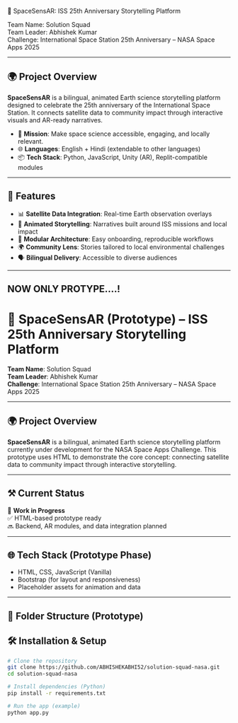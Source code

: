 🚀 SpaceSensAR: ISS 25th Anniversary Storytelling Platform

Team Name: Solution Squad  
Team Leader: Abhishek Kumar  
Challenge: International Space Station 25th Anniversary – NASA Space Apps 2025

---

## 🌍 Project Overview

**SpaceSensAR** is a bilingual, animated Earth science storytelling platform designed to celebrate the 25th anniversary of the International Space Station. It connects satellite data to community impact through interactive visuals and AR-ready narratives.

- 🎯 **Mission**: Make space science accessible, engaging, and locally relevant.
- 🌐 **Languages**: English + Hindi (extendable to other languages)
- 📦 **Tech Stack**: Python, JavaScript, Unity (AR), Replit-compatible modules

---

## 🧠 Features

- 📊 **Satellite Data Integration**: Real-time Earth observation overlays
- 🎥 **Animated Storytelling**: Narratives built around ISS missions and local impact
- 🧩 **Modular Architecture**: Easy onboarding, reproducible workflows
- 🌍 **Community Lens**: Stories tailored to local environmental challenges
- 🗣️ **Bilingual Delivery**: Accessible to diverse audiences

---
## NOW ONLY PROTYPE....!
# 🚀 SpaceSensAR (Prototype) – ISS 25th Anniversary Storytelling Platform

**Team Name**: Solution Squad  
**Team Leader**: Abhishek Kumar  
**Challenge**: International Space Station 25th Anniversary – NASA Space Apps 2025

---

## 🌍 Project Overview

**SpaceSensAR** is a bilingual, animated Earth science storytelling platform currently under development for the NASA Space Apps Challenge. This prototype uses HTML to demonstrate the core concept: connecting satellite data to community impact through interactive storytelling.

---

## ⚒️ Current Status

🚧 **Work in Progress**  
✅ HTML-based prototype ready  
🔜 Backend, AR modules, and data integration planned

---

## 🌐 Tech Stack (Prototype Phase)

- HTML, CSS, JavaScript (Vanilla)
- Bootstrap (for layout and responsiveness)
- Placeholder assets for animation and data

---

## 📁 Folder Structure (Prototype)



## 🛠️ Installation & Setup

```bash
# Clone the repository
git clone https://github.com/ABHISHEKABHI52/solution-squad-nasa.git
cd solution-squad-nasa

# Install dependencies (Python)
pip install -r requirements.txt

# Run the app (example)
python app.py
